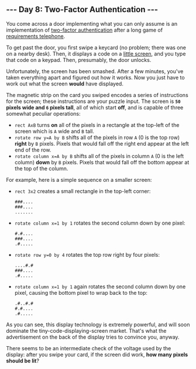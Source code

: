 ## --- Day 8: Two-Factor Authentication ---

You come across a door implementing what you can only assume is an implementation of [two-factor authentication](https://en.wikipedia.org/wiki/Multi-factor_authentication) after a long game of [requirements telephone](https://en.wikipedia.org/wiki/Chinese_whispers).

To get past the door, you first swipe a keycard (no problem; there was one on a nearby desk). Then, it displays a code on a [little screen](https://www.google.com/search?q=tiny+lcd&tbm=isch), and you type that code on a keypad. Then, presumably, the door unlocks.

Unfortunately, the screen has been smashed. After a few minutes, you've taken everything apart and figured out how it works. Now you just have to work out what the screen __would__ have displayed.

The magnetic strip on the card you swiped encodes a series of instructions for the screen; these instructions are your puzzle input. The screen is __`50` pixels wide and `6` pixels tall__, all of which start __off__, and is capable of three somewhat peculiar operations:

- `rect AxB` turns __on__ all of the pixels in a rectangle at the top-left of the screen which is `A` wide and `B` tall.
- `rotate row y=A by B` shifts all of the pixels in row `A` (0 is the top row) __right__ by `B` pixels. Pixels that would fall off the right end appear at the left end of the row.
- `rotate column x=A by B` shifts all of the pixels in column `A` (0 is the left column) __down__ by `B` pixels. Pixels that would fall off the bottom appear at the top of the column.

For example, here is a simple sequence on a smaller screen:

- `rect 3x2` creates a small rectangle in the top-left corner:

  ```
  ###....
  ###....
  .......
  ```

- `rotate column x=1 by 1` rotates the second column down by one pixel:

  ```
  #.#....
  ###....
  .#.....
  ```

- `rotate row y=0 by 4` rotates the top row right by four pixels:

  ```
  ....#.#
  ###....
  .#.....
  ```


- `rotate column x=1 by 1` again rotates the second column down by one pixel, causing the bottom pixel to wrap back to the top:

  ```
  .#..#.#
  #.#....
  .#.....
  ```

As you can see, this display technology is extremely powerful, and will soon dominate the tiny-code-displaying-screen market. That's what the advertisement on the back of the display tries to convince you, anyway.

There seems to be an intermediate check of the voltage used by the display: after you swipe your card, if the screen did work, __how many pixels should be lit__?
